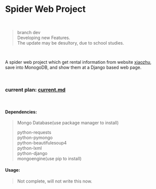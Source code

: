 # Spider Web Project

<br>

<blockquote class="blockquote-center">
branch dev <br>
Developing new Features.<br>
The update may be desultory, due to school studies.<br>
</blockquote>

<br>

A spider web project which get rental information from website [xiaozhu](http://www.xiaozhu.com), save into MonogoDB, and show them at a Django based web page.

<br>

### current plan: [current.md](https://github.com/nxmup/spiderWebProject/blob/pycharm/current.md)

<br>

#### Dependencies:
> Mongo Database(use package manager to install)
>
> python-requests  
> python-pymongo  
> python-beautifulesoup4  
> python-lxml  
> python-django  
> mongoengine(use pip to install)  


#### Usage:
> Not complete, will not write this now.
